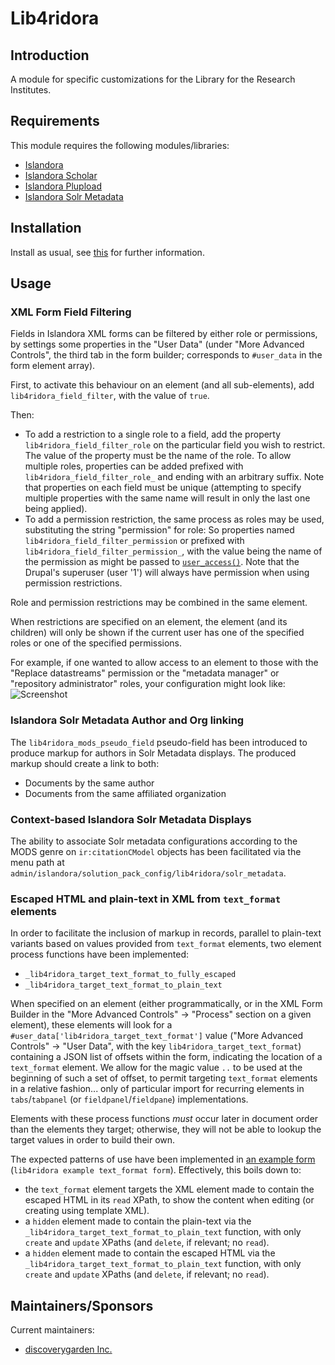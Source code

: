 # Lib4ridora

## Introduction

A module for specific customizations for the Library for the Research Institutes.

## Requirements

This module requires the following modules/libraries:

* [Islandora](https://github.com/islandora/islandora)
* [Islandora Scholar](https://github.com/islandora/islandora_scholar)
* [Islandora Plupload](https://github.com/discoverygarden/islandora_plupload)
* [Islandora Solr Metadata](https://github.com/Islandora/islandora_solr_metadata)

## Installation

Install as usual, see [this](https://drupal.org/documentation/install/modules-themes/modules-7) for further information.

## Usage

### XML Form Field Filtering

Fields in Islandora XML forms can be filtered by either role or permissions, by settings some properties in the "User Data" (under "More Advanced Controls", the third tab in the form builder; corresponds to `#user_data` in the form element array).

First, to activate this behaviour on an element (and all sub-elements), add `lib4ridora_field_filter`, with the value of `true`.

Then:
* To add a restriction to a single role to a field, add the property `lib4ridora_field_filter_role` on the particular field you wish to restrict. The value of the property must be the name of the role. To allow multiple roles, properties can be added prefixed with `lib4ridora_field_filter_role_` and ending with an arbitrary suffix. Note that properties on each field must be unique (attempting to specify multiple properties with the same name will result in only the last one being applied).
* To add a permission restriction, the same process as roles may be used, substituting the string "permission" for role: So properties named `lib4ridora_field_filter_permission` or prefixed with `lib4ridora_field_filter_permission_`, with the value being the name of the permission as might be passed to [`user_access()`](https://api.drupal.org/api/drupal/modules!user!user.module/function/user_access/7). Note that the Drupal's superuser (user '1') will always have permission when using permission restrictions.

Role and permission restrictions may be combined in the same element.

When restrictions are specified on an element, the element (and its children) will only be shown if the current user has one of the specified roles or one of the specified permissions.

For example, if one wanted to allow access to an element to those with the "Replace datastreams" permission or the "metadata manager" or "repository administrator" roles, your configuration might look like:
![Screenshot](http://puu.sh/dgOMH/ad3d3d7964.png)

### Islandora Solr Metadata Author and Org linking

The `lib4ridora_mods_pseudo_field` pseudo-field has been introduced to produce markup for authors in Solr Metadata displays. The produced markup should create a link to both:
* Documents by the same author
* Documents from the same affiliated organization

### Context-based Islandora Solr Metadata Displays

The ability to associate Solr metadata configurations according to the MODS genre on `ir:citationCModel` objects has been facilitated via the menu path at `admin/islandora/solution_pack_config/lib4ridora/solr_metadata`.

### Escaped HTML and plain-text in XML from `text_format` elements

In order to facilitate the inclusion of markup in records, parallel to
plain-text variants based on values provided from `text_format` elements, two
element process functions have been implemented:

* `_lib4ridora_target_text_format_to_fully_escaped`
* `_lib4ridora_target_text_format_to_plain_text`

When specified on an element (either programmatically, or in the XML Form
Builder in the "More Advanced Controls" -> "Process" section on a given
element), these elements will look for a
`#user_data['lib4ridora_target_text_format']` value ("More Advanced Controls"
-> "User Data", with the key `lib4ridora_target_text_format`) containing a JSON
list of offsets within the form, indicating the location of a `text_format`
element. We allow for the magic value `..` to be used at the beginning of such
a set of offset, to permit targeting `text_format` elements in a relative
fashion... only of particular import for recurring elements in
`tabs`/`tabpanel` (or `fieldpanel`/`fieldpane`) implementations.

Elements with these process functions _must_ occur later in document order than
the elements they target; otherwise, they will not be able to lookup the target
values in order to build their own.

The expected patterns of use have been implemented in
[an example form](xml/text_format_example.xml) (`lib4ridora example text_format
form`). Effectively, this boils down to:
* the `text_format` element targets the XML element made to contain the escaped
  HTML in its  `read` XPath, to show the content when editing (or creating
  using template XML).
* a `hidden` element made to contain the plain-text via the
  `_lib4ridora_target_text_format_to_plain_text` function, with only `create`
  and `update` XPaths (and `delete`, if relevant; no `read`).
* a `hidden` element made to contain the escaped HTML via the
  `_lib4ridora_target_text_format_to_plain_text` function, with only `create`
  and `update` XPaths (and `delete`, if relevant; no `read`).

## Maintainers/Sponsors

Current maintainers:

* [discoverygarden Inc.](http://github.com/discoverygarden)

